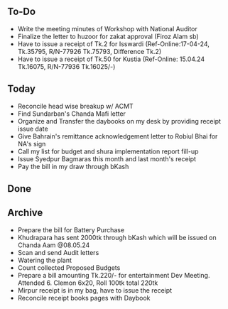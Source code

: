 ## To-Do
- Write the meeting minutes of Workshop with National Auditor  
- Finalize the letter to huzoor for zakat approval (Firoz Alam sb)  
- Have to issue a receipt of Tk.2 for Isswardi (Ref-Online:17-04-24, Tk.35795, R/N-77926 Tk.75793, Difference Tk.2)  
- Have to issue a receipt of Tk.50 for Kustia (Ref-Online: 15.04.24 Tk.16075, R/N-77936 Tk.16025/-)  

## Today
- Reconcile head wise breakup w/ ACMT  
- Find Sundarban's Chanda Mafi letter  
- Organize and Transfer the daybooks on my desk by providing receipt issue date  
- Give Bahrain's remittance acknowledgement letter to Robiul Bhai for NA's sign  
- Call my list for budget and shura implementation report fill-up  
- Issue Syedpur Bagmaras this month and last month's receipt  
- Pay the bill in my draw through bKash  

## Done

## Archive
- Prepare the bill for Battery Purchase  
- Khudrapara has sent 2000tk through bKash which will be issued on Chanda Aam @08.05.24  
- Scan and send Audit letters  
- Watering the plant  
- Count collected Proposed Budgets  
- Prepare a bill amounting Tk.220/- for entertainment Dev Meeting. Attended 6. Clemon 6x20, Roll 100tk total 220tk  
- Mirpur receipt is in my bag, have to issue the receipt  
- Reconcile receipt books pages with Daybook  